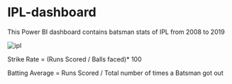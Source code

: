 # IPL-dashboard

This Power BI dashboard contains batsman stats of IPL from 2008 to 2019

![ipl](https://user-images.githubusercontent.com/93053123/193190770-707e86e5-9822-4f10-97a0-28d7f6579fc0.png)

Strike Rate = (Runs Scored / Balls faced)* 100

Batting Average = Runs Scored / Total number of times a Batsman got out
